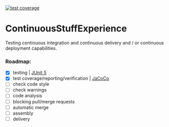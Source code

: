 [![test coverage](https://img.shields.io/badge/test_coverage-100%25-00c853.svg?style=flat)](https://kepocnhh.github.io/ContinuousStuffExperience/reports/coverage/f2a5cc3dae286f229d2fc38bf2f7e9a182f3644f34f5a106aa7a3698621f4d9d946e13ca4c6603192b778773dcc5f6cb38eafe8fd9a70be8e956f7c139468835)

# ContinuousStuffExperience
Testing continuous integration and continuous delivery and / or continuous deployment capabilities.

### Roadmap:

- [x] testing | [JUnit 5](https://junit.org/junit5/)
- [x] test coverage/reporting/verification | [JaCoCo](https://www.jacoco.org/jacoco/)
- [ ] check code style
- [ ] check warnings
- [ ] code analysis
- [ ] blocking pull/merge requests
- [ ] automatic merge
- [ ] assembly
- [ ] delivery